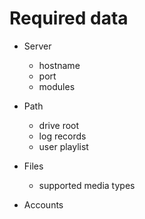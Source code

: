 # Required data

+ Server
    - hostname
    - port
    - modules

+ Path
    - drive root
    - log records
    - user playlist

+ Files
    - supported media types

+ Accounts
